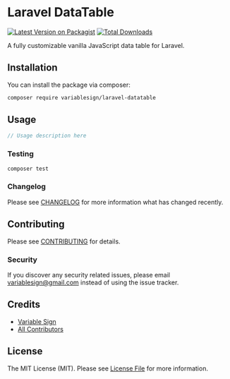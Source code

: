 # Laravel DataTable

[![Latest Version on Packagist](https://img.shields.io/packagist/v/variablesign/laravel-datatable.svg?style=flat-square)](https://packagist.org/packages/variablesign/laravel-datatable)
[![Total Downloads](https://img.shields.io/packagist/dt/variablesign/laravel-datatable.svg?style=flat-square)](https://packagist.org/packages/variablesign/laravel-datatable)

A fully customizable vanilla JavaScript data table for Laravel.

## Installation

You can install the package via composer:

```bash
composer require variablesign/laravel-datatable
```

## Usage

```php
// Usage description here
```

### Testing

```bash
composer test
```

### Changelog

Please see [CHANGELOG](CHANGELOG.md) for more information what has changed recently.

## Contributing

Please see [CONTRIBUTING](CONTRIBUTING.md) for details.

### Security

If you discover any security related issues, please email variablesign@gmail.com instead of using the issue tracker.

## Credits

-   [Variable Sign](https://github.com/variablesign)
-   [All Contributors](../../contributors)

## License

The MIT License (MIT). Please see [License File](LICENSE.md) for more information.
